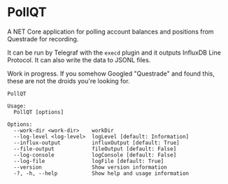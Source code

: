 # PollQT
A NET Core application for polling account balances and positions from Questrade for recording.

It can be run by Telegraf with the `execd` plugin and it outputs InfluxDB Line Protocol.
It can also write the data to JSONL files.

Work in progress. If you somehow Googled "Questrade" and found this, these are not the droids you're looking for.

```
PollQT

Usage:
  PollQT [options]

Options:
  --work-dir <work-dir>    workDir
  --log-level <log-level>  logLevel [default: Information]
  --influx-output          influxOutput [default: True]
  --file-output            fileOutput [default: False]
  --log-console            logConsole [default: False]
  --log-file               logFile [default: True]
  --version                Show version information
  -?, -h, --help           Show help and usage information
```
